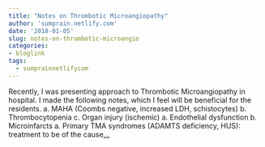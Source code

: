 ```yaml
---
title: "Notes on Thrombotic Microangiopathy"
author: 'sumprain.netlify.com'
date: '2018-01-05'
slug: notes-on-thrombotic-microangio
categories:
- bloglink
tags:
  - sumprainnetlifycom
---
```


Recently, I was presenting approach to Thrombotic Microangiopathy in hospital. I made the following notes, which I feel will be beneficial for the residents. a. MAHA (Coombs negative, increased LDH, schistocytes) b. Thrombocytopenia c. Organ injury (ischemic) a. Endothelial dysfunction b. Microinfarcts a. Primary TMA syndromes (ADAMTS deficiency, HUS): treatment to be of the cause[... <i class="fas fa-external-link-alt"></i>](https://sumprain.netlify.com/post/ttp/)

